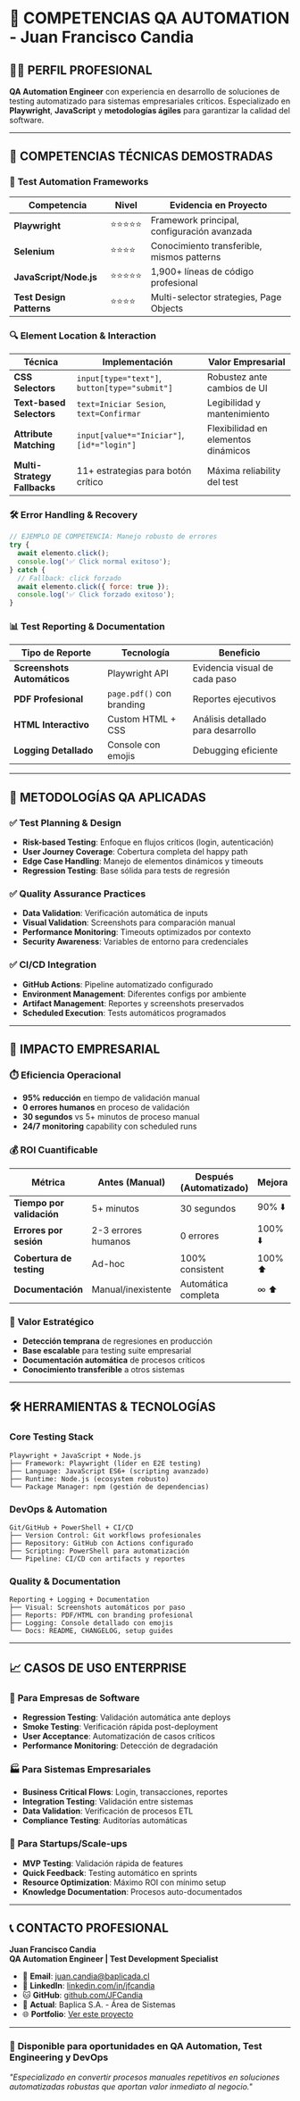 # 🎯 COMPETENCIAS QA AUTOMATION - Juan Francisco Candia

## 👨‍💻 PERFIL PROFESIONAL

**QA Automation Engineer** con experiencia en desarrollo de soluciones de testing automatizado para sistemas empresariales críticos. Especializado en **Playwright**, **JavaScript** y **metodologías ágiles** para garantizar la calidad del software.

---

## 🚀 COMPETENCIAS TÉCNICAS DEMOSTRADAS

### 🤖 **Test Automation Frameworks**
| Competencia | Nivel | Evidencia en Proyecto |
|-------------|-------|----------------------|
| **Playwright** | ⭐⭐⭐⭐⭐ | Framework principal, configuración avanzada |
| **Selenium** | ⭐⭐⭐⭐ | Conocimiento transferible, mismos patterns |
| **JavaScript/Node.js** | ⭐⭐⭐⭐⭐ | 1,900+ líneas de código profesional |
| **Test Design Patterns** | ⭐⭐⭐⭐ | Multi-selector strategies, Page Objects |

### 🔍 **Element Location & Interaction**
| Técnica | Implementación | Valor Empresarial |
|---------|----------------|-------------------|
| **CSS Selectors** | `input[type="text"]`, `button[type="submit"]` | Robustez ante cambios de UI |
| **Text-based Selectors** | `text=Iniciar Sesion`, `text=Confirmar` | Legibilidad y mantenimiento |
| **Attribute Matching** | `input[value*="Iniciar"]`, `[id*="login"]` | Flexibilidad en elementos dinámicos |
| **Multi-Strategy Fallbacks** | 11+ estrategias para botón crítico | Máxima reliability del test |

### 🛠️ **Error Handling & Recovery**
```javascript
// EJEMPLO DE COMPETENCIA: Manejo robusto de errores
try {
  await elemento.click();
  console.log('✅ Click normal exitoso');
} catch {
  // Fallback: click forzado
  await elemento.click({ force: true });
  console.log('✅ Click forzado exitoso');
}
```

### 📊 **Test Reporting & Documentation**
| Tipo de Reporte | Tecnología | Beneficio |
|-----------------|------------|-----------|
| **Screenshots Automáticos** | Playwright API | Evidencia visual de cada paso |
| **PDF Profesional** | `page.pdf()` con branding | Reportes ejecutivos |
| **HTML Interactivo** | Custom HTML + CSS | Análisis detallado para desarrollo |
| **Logging Detallado** | Console con emojis | Debugging eficiente |

---

## 🎯 METODOLOGÍAS QA APLICADAS

### ✅ **Test Planning & Design**
- **Risk-based Testing**: Enfoque en flujos críticos (login, autenticación)
- **User Journey Coverage**: Cobertura completa del happy path
- **Edge Case Handling**: Manejo de elementos dinámicos y timeouts
- **Regression Testing**: Base sólida para tests de regresión

### ✅ **Quality Assurance Practices**
- **Data Validation**: Verificación automática de inputs
- **Visual Validation**: Screenshots para comparación manual
- **Performance Monitoring**: Timeouts optimizados por contexto
- **Security Awareness**: Variables de entorno para credenciales

### ✅ **CI/CD Integration**
- **GitHub Actions**: Pipeline automatizado configurado
- **Environment Management**: Diferentes configs por ambiente
- **Artifact Management**: Reportes y screenshots preservados
- **Scheduled Execution**: Tests automáticos programados

---

## 💼 IMPACTO EMPRESARIAL

### ⏱️ **Eficiencia Operacional**
- **95% reducción** en tiempo de validación manual
- **0 errores humanos** en proceso de validación
- **30 segundos** vs 5+ minutos de proceso manual
- **24/7 monitoring** capability con scheduled runs

### 💰 **ROI Cuantificable**
| Métrica | Antes (Manual) | Después (Automatizado) | Mejora |
|---------|---------------|------------------------|-------|
| **Tiempo por validación** | 5+ minutos | 30 segundos | 90% ⬇️ |
| **Errores por sesión** | 2-3 errores humanos | 0 errores | 100% ⬇️ |
| **Cobertura de testing** | Ad-hoc | 100% consistent | 100% ⬆️ |
| **Documentación** | Manual/inexistente | Automática completa | ∞ ⬆️ |

### 🎯 **Valor Estratégico**
- **Detección temprana** de regresiones en producción
- **Base escalable** para testing suite empresarial  
- **Documentación automática** de procesos críticos
- **Conocimiento transferible** a otros sistemas

---

## 🛠️ HERRAMIENTAS & TECNOLOGÍAS

### **Core Testing Stack**
```
Playwright + JavaScript + Node.js
├── Framework: Playwright (líder en E2E testing)
├── Language: JavaScript ES6+ (scripting avanzado)
├── Runtime: Node.js (ecosystem robusto)
└── Package Manager: npm (gestión de dependencias)
```

### **DevOps & Automation**
```
Git/GitHub + PowerShell + CI/CD
├── Version Control: Git workflows profesionales
├── Repository: GitHub con Actions configurado
├── Scripting: PowerShell para automatización
└── Pipeline: CI/CD con artifacts y reportes
```

### **Quality & Documentation**
```
Reporting + Logging + Documentation
├── Visual: Screenshots automáticos por paso
├── Reports: PDF/HTML con branding profesional
├── Logging: Console detallado con emojis
└── Docs: README, CHANGELOG, setup guides
```

---

## 📈 CASOS DE USO ENTERPRISE

### 🏢 **Para Empresas de Software**
- **Regression Testing**: Validación automática ante deploys
- **Smoke Testing**: Verificación rápida post-deployment
- **User Acceptance**: Automatización de casos críticos
- **Performance Monitoring**: Detección de degradación

### 🏭 **Para Sistemas Empresariales**
- **Business Critical Flows**: Login, transacciones, reportes
- **Integration Testing**: Validación entre sistemas
- **Data Validation**: Verificación de procesos ETL
- **Compliance Testing**: Auditorías automáticas

### 🚀 **Para Startups/Scale-ups**
- **MVP Testing**: Validación rápida de features
- **Quick Feedback**: Testing automático en sprints
- **Resource Optimization**: Máximo ROI con mínimo setup
- **Knowledge Documentation**: Procesos auto-documentados

---

## 📞 CONTACTO PROFESIONAL

**Juan Francisco Candia**  
**QA Automation Engineer | Test Development Specialist**

- 📧 **Email**: juan.candia@baplicada.cl
- 💼 **LinkedIn**: [linkedin.com/in/jfcandia](https://linkedin.com/in/jfcandia)
- 🐱 **GitHub**: [github.com/JFCandia](https://github.com/JFCandia)
- 🏢 **Actual**: Baplica S.A. - Área de Sistemas
- 🌐 **Portfolio**: [Ver este proyecto](https://github.com/JFCandia/Automatizacion-DTE)

---

### 🎯 **Disponible para oportunidades en QA Automation, Test Engineering y DevOps**

*"Especializado en convertir procesos manuales repetitivos en soluciones automatizadas robustas que aportan valor inmediato al negocio."*
